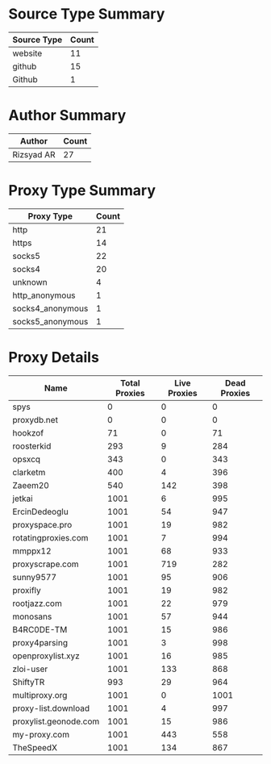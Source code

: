 # Source Type Summary

| Source Type | Count |
|-------------|-------|
| website | 11 |
| github | 15 |
| Github | 1 |


# Author Summary

| Author | Count |
|--------|-------|
| Rizsyad AR | 27 |


# Proxy Type Summary

| Proxy Type | Count |
|------------|-------|
| http | 21 |
| https | 14 |
| socks5 | 22 |
| socks4 | 20 |
| unknown | 4 |
| http_anonymous | 1 |
| socks4_anonymous | 1 |
| socks5_anonymous | 1 |


# Proxy Details

| Name | Total Proxies | Live Proxies | Dead Proxies |
|------|---------------|--------------|---------------|
| spys | 0 | 0 | 0 |
| proxydb.net | 0 | 0 | 0 |
| hookzof | 71 | 0 | 71 |
| roosterkid | 293 | 9 | 284 |
| opsxcq | 343 | 0 | 343 |
| clarketm | 400 | 4 | 396 |
| Zaeem20 | 540 | 142 | 398 |
| jetkai | 1001 | 6 | 995 |
| ErcinDedeoglu | 1001 | 54 | 947 |
| proxyspace.pro | 1001 | 19 | 982 |
| rotatingproxies.com | 1001 | 7 | 994 |
| mmppx12 | 1001 | 68 | 933 |
| proxyscrape.com | 1001 | 719 | 282 |
| sunny9577 | 1001 | 95 | 906 |
| proxifly | 1001 | 19 | 982 |
| rootjazz.com | 1001 | 22 | 979 |
| monosans | 1001 | 57 | 944 |
| B4RC0DE-TM | 1001 | 15 | 986 |
| proxy4parsing | 1001 | 3 | 998 |
| openproxylist.xyz | 1001 | 16 | 985 |
| zloi-user | 1001 | 133 | 868 |
| ShiftyTR | 993 | 29 | 964 |
| multiproxy.org | 1001 | 0 | 1001 |
| proxy-list.download | 1001 | 4 | 997 |
| proxylist.geonode.com | 1001 | 15 | 986 |
| my-proxy.com | 1001 | 443 | 558 |
| TheSpeedX | 1001 | 134 | 867 |
